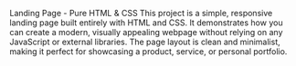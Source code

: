 Landing Page - Pure HTML & CSS
This project is a simple, responsive landing page built entirely with HTML and CSS. It demonstrates how you can create a modern, visually appealing webpage without relying on any JavaScript or external libraries. The page layout is clean and minimalist, making it perfect for showcasing a product, service, or personal portfolio.
